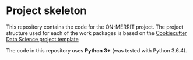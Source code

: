 # Project skeleton

This repository contains the code for the ON-MERRIT project. The project structure used for each of the work packages is based on the [Cookiecutter Data Science project template](https://drivendata.github.io/cookiecutter-data-science/)

The code in this repository uses **Python 3+** (was tested with Python 3.6.4).
